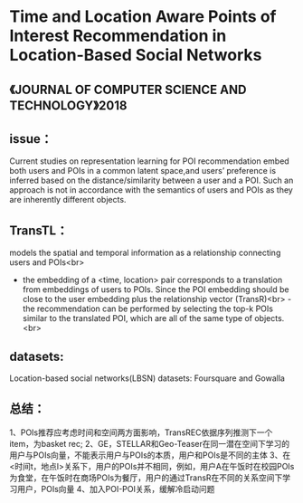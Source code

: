 Time and Location Aware Points of Interest Recommendation in Location-Based Social Networks 
======
《JOURNAL OF COMPUTER SCIENCE AND TECHNOLOGY》2018
------
issue：
----
Current studies on representation learning for POI recommendation embed both users and POIs in a common latent space,and users’ preference is inferred based on the distance/similarity between a user and a POI. Such an approach is not in accordance with the semantics of users and POIs as they are inherently different objects.

TransTL：
-----
models the spatial and temporal information as a relationship connecting users and POIs\<br>
 - the embedding of a <time, location> pair corresponds to a translation from embeddings of users to POIs. Since the POI embedding should
be close to the user embedding plus the relationship vector (TransR)\<br>
 -the recommendation can be performed by selecting the top-k POIs similar to the translated POI, which are all of the same type of objects.\<br>

datasets:
------
Location-based social networks(LBSN) datasets: Foursquare and Gowalla

总结：
----
1、POIs推荐应考虑时间和空间两方面影响，TransREC依据序列推测下一个item，为basket rec;
2、GE，STELLAR和Geo-Teaser在同一潜在空间下学习的用户与POIs向量，不能表示用户与POIs的本质，用户和POIs是不同的主体
3、在<时间t，地点l>关系下，用户的POIs并不相同，例如，用户A在午饭时在校园POIs为食堂，在午饭时在商场POIs为餐厅，用户的通过TransR在不同的关系空间下学习用户，POIs向量
4、加入POI-POI关系，缓解冷启动问题
